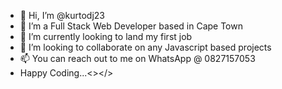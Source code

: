 - 👋 Hi, I’m @kurtodj23
- 👀 I’m a Full Stack Web Developer based in Cape Town
- 🌱 I’m currently looking to land my first job
- 💞️ I’m looking to collaborate on any Javascript based projects
- 📫 You can reach out to me on WhatsApp @ 0827157053
- Happy Coding...<></>

<!---
kurtodj23/kurtodj23 is a ✨ special ✨ repository because its `README.md` (this file) appears on your GitHub profile.
You can click the Preview link to take a look at your changes.
--->
